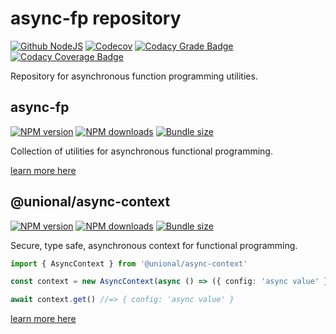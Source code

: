 # async-fp repository

[![Github NodeJS][github-nodejs]][github-action-url]
[![Codecov][codecov-image]][codecov-url]
[![Codacy Grade Badge][codacy-grade]][codacy-grade-url]
[![Codacy Coverage Badge][codacy-coverage]][codacy-coverage-url]

Repository for asynchronous function programming utilities.

## async-fp

[![NPM version][async-fp-npm-image]][async-fp-npm-url]
[![NPM downloads][async-fp-downloads-image]][async-fp-downloads-url]
[![Bundle size][async-fp-bundlephobia-image]][async-fp-bundlephobia-url]

Collection of utilities for asynchronous functional programming.

[learn more here](https://github.com/unional/async-fp/tree/master/packages/async-fp)

## @unional/async-context

[![NPM version][async-context-npm-image]][async-context-npm-url]
[![NPM downloads][async-context-downloads-image]][async-context-downloads-url]
[![Bundle size][async-context-bundlephobia-image]][async-context-bundlephobia-url]

Secure, type safe, asynchronous context for functional programming.

```ts
import { AsyncContext } from '@unional/async-context'

const context = new AsyncContext(async () => ({ config: 'async value' }))

await context.get() //=> { config: 'async value' }
```

[learn more here](https://github.com/unional/async-fp/tree/master/packages/async-context)

[async-context-bundlephobia-image]: https://img.shields.io/bundlephobia/minzip/@unional/async-context.svg
[async-context-bundlephobia-url]: https://bundlephobia.com/result?p=@unional/async-context
[async-context-downloads-image]: https://img.shields.io/npm/dm/@unional/async-context.svg?style=flat
[async-context-downloads-url]: https://npmjs.org/package/@unional/async-context
[async-context-npm-image]: https://img.shields.io/npm/v/@unional/async-context.svg?style=flat
[async-context-npm-url]: https://npmjs.org/package/@unional/async-context
[async-fp-bundlephobia-image]: https://img.shields.io/bundlephobia/minzip/async-fp.svg
[async-fp-bundlephobia-url]: https://bundlephobia.com/result?p=async-fp
[async-fp-downloads-image]: https://img.shields.io/npm/dm/async-fp.svg?style=flat
[async-fp-downloads-url]: https://npmjs.org/package/async-fp
[async-fp-npm-image]: https://img.shields.io/npm/v/async-fp.svg?style=flat
[async-fp-npm-url]: https://npmjs.org/package/async-fp
[codacy-grade]: https://api.codacy.com/project/badge/Grade/707f89609508442486050d207ec5bd78
[codacy-grade-url]: https://www.codacy.com/app/homawong/async-fp?utm_source=github.com&amp;utm_medium=referral&amp;utm_content=unional/async-fp&amp;utm_campaign=Badge_Grade
[codacy-coverage]: https://api.codacy.com/project/badge/Coverage/707f89609508442486050d207ec5bd78
[codacy-coverage-url]: https://www.codacy.com/manual/homawong/async-fp?utm_source=github.com&utm_medium=referral&utm_content=unional/async-fp&utm_campaign=Badge_Coverage
[codecov-image]: https://codecov.io/gh/unional/async-fp/branch/master/graph/badge.svg
[codecov-url]: https://codecov.io/gh/unional/async-fp
[github-nodejs]: https://github.com/unional/async-fp/workflows/nodejs/badge.svg
[github-action-url]: https://github.com/unional/async-fp/actions
